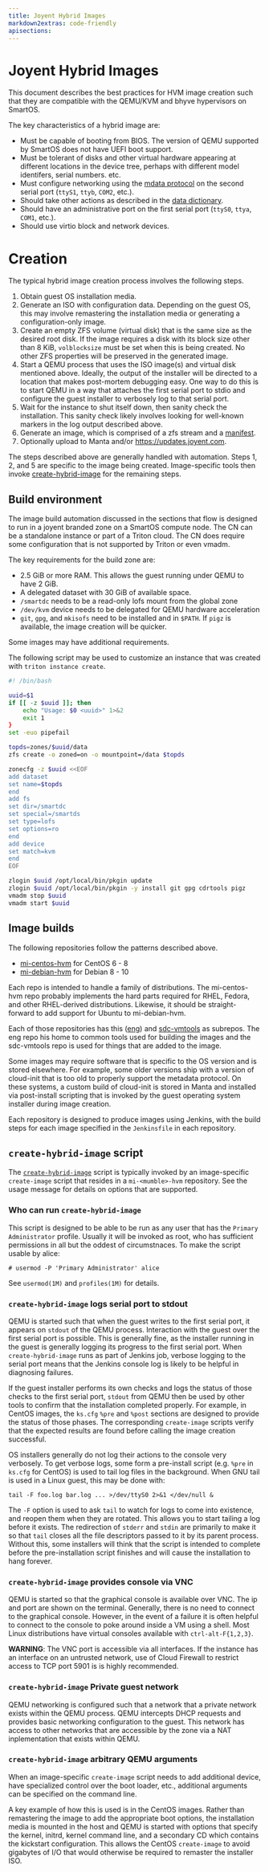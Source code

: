 ```yaml
---
title: Joyent Hybrid Images
markdown2extras: code-friendly
apisections:
---
```

<!--
    This Source Code Form is subject to the terms of the Mozilla Public
    License, v. 2.0. If a copy of the MPL was not distributed with this
    file, You can obtain one at http://mozilla.org/MPL/2.0/.
-->

<!--
    Copyright 2019 Joyent, Inc.
-->

# Joyent Hybrid Images

This document describes the best practices for HVM image creation such that they
are compatible with the QEMU/KVM and bhyve hypervisors on SmartOS.

The key characteristics of a hybrid image are:

- Must be capable of booting from BIOS.  The version of QEMU supported by
  SmartOS does not have UEFI boot support.
- Must be tolerant of disks and other virtual hardware appearing at different
  locations in the device tree, perhaps with different model identifers, serial
  numbers. etc.
- Must configure networking using the [mdata
  protocol](https://eng.joyent.com/mdata/protocol.html) on the second serial
  port (`ttyS1`, `ttyb`, `COM2`, etc.).
- Should take other actions as described in the [data
  dictionary](https://eng.joyent.com/mdata/datadict.html).
- Should have an administrative port on the first serial port (`ttyS0`, `ttya`,
  `COM1`, etc.).
- Should use virtio block and network devices.


# Creation

The typical hybrid image creation process involves the following steps.

1. Obtain guest OS installation media.
2. Generate an ISO with configuration data.  Depending on the guest OS, this may
   involve remastering the installation media or generating a configuration-only
   image.
3. Create an empty ZFS volume (virtual disk) that is the same size as the
   desired root disk.  If the image requires a disk with its block size other
   than 8 KiB, `volblocksize` must be set when this is being created.  No other
   ZFS properties will be preserved in the generated image.
4. Start a QEMU process that uses the ISO image(s) and virtual disk mentioned
   above.  Ideally, the output of the installer will be directed to a location
   that makes post-mortem debugging easy.  One way to do this is to start QEMU
   in a way that attaches the first serial port to stdio and configure the guest
   installer to verbosely log to that serial port.
5. Wait for the instance to shut itself down, then sanity check the
   installation.  This sanity check likely involves looking for well-known
   markers in the log output described above.
6. Generate an image, which is comprised of a zfs stream and a
   [manifest](https://github.com/joyent/sdc-imgapi/blob/master/docs/index.md#image-manifests).
7. Optionally upload to Manta and/or https://updates.joyent.com.

The steps described above are generally handled with automation.  Steps 1, 2,
and 5 are specific to the image being created.  Image-specific tools then invoke
[create-hybrid-image](../tools/create-hybrid-image) for the remaining steps.


## Build environment

The image build automation discussed in the sections that flow is designed to
run in a joyent branded zone on a SmartOS compute node.  The CN can be a
standalone instance or part of a Triton cloud.  The CN does require some
configuration that is not supported by Triton or even vmadm.

The key requirements for the build zone are:

- 2.5 GiB or more RAM.  This allows the guest running under QEMU to have 2 GiB.
- A delegated dataset with 30 GiB of available space.
- `/smartdc` needs to be a read-only lofs mount from the global zone
- `/dev/kvm` device needs to be delegated for QEMU hardware acceleration
- `git`, `gpg`, and `mkisofs` need to be installed and in `$PATH`.  If `pigz` is
  available, the image creation will be quicker.

Some images may have additional requirements.

The following script may be used to customize an instance that was created with
`triton instance create`.

```bash
#! /bin/bash

uuid=$1
if [[ -z $uuid ]]; then
	echo "Usage: $0 <uuid>" 1>&2
	exit 1
}
set -euo pipefail

topds=zones/$uuid/data
zfs create -o zoned=on -o mountpoint=/data $topds

zonecfg -z $uuid <<EOF
add dataset
set name=$topds
end
add fs
set dir=/smartdc
set special=/smartds
set type=lofs
set options=ro
end
add device
set match=kvm
end
EOF

zlogin $uuid /opt/local/bin/pkgin update
zlogin $uuid /opt/local/bin/pkgin -y install git gpg cdrtools pigz
vmadm stop $uuid
vmadm start $uuid
```


## Image builds

The following repositories follow the patterns described above.

* [mi-centos-hvm](https://github.com/joyent/mi-centos-hvm) for CentOS 6 - 8
* [mi-debian-hvm](https://github.com/joyent/mi-debian-hvm) for Debian 8 - 10

Each repo is intended to handle a family of distributions.  The mi-centos-hvm
repo probably implements the hard parts required for RHEL, Fedora, and other
RHEL-derived distributions.  Likewise, it should be straight-forward to add
support for Ubuntu to  mi-debian-hvm.

Each of those repositories has this ([eng](https://github.com/joyent/eng)) and
[sdc-vmtools](https://github.com/joyent/sdc-vmtools) as subrepos.  The eng repo
his home to common tools used for building the images and the sdc-vmtools repo
is used for things that are added to the image.

Some images may require software that is specific to the OS version and is
stored elsewhere.  For example, some older versions ship with a version of
cloud-init that is too old to properly support the metadata protocol.  On these
systems, a custom build of cloud-init is stored in Manta and installed via
post-install scripting that is invoked by the guest operating system installer
during image creation.

Each repository is designed to produce images using Jenkins, with the build
steps for each image specified in the `Jenkinsfile` in each repository.


## `create-hybrid-image` script

The [`create-hybrid-image`](../tools/create-hybrid-iamge) script is typically
invoked by an image-specific `create-image` script that resides in a
`mi-<mumble>-hvm` repository.  See the usage message for details on options that
are supported.


### Who can run `create-hybrid-image`

This script is designed to be able to be run as any user that has the `Primary
Administrator` profile.  Usually it will be invoked as root, who has sufficient
permissions in all but the oddest of circumstnaces.  To make the script usable
by alice:

```
# usermod -P 'Primary Administrator' alice
```

See `usermod(1M)` and `profiles(1M)` for details.


### `create-hybrid-image` logs serial port to stdout

QEMU is started such that when the guest writes to the first serial port, it
appears on `stdout` of the QEMU process.  Interaction with the guest over the
first serial port is possible.  This is generally fine, as the installer running
in the guest is generally logging its progress to the first serial port.  When
`create-hybrid-image` runs as part of Jenkins job, verbose logging to the serial
port means that the Jenkins console log is likely to be helpful in diagnosing
failures.

If the guest installer performs its own checks and logs the status of those
checks to the first serial port, `stdout` from QEMU then be used by other tools
to confirm that the installation completed properly.  For example, in CentOS
images, the `ks.cfg` `%pre` and `%post` sections are designed to provide the
status of those phases.  The corresponding `create-image` scripts verify that
the expected results are found before calling the image creation successful.

OS installers generally do not log their actions to the console very verbosely.
To get verbose logs, some form a pre-install script (e.g. `%pre` in `ks.cfg` for
CentOS) is used to tail log files in the background.  When GNU tail is used in a
Linux guest, this may be done with:

```
tail -F foo.log bar.log ... >/dev/ttyS0 2>&1 </dev/null &
```

The `-F` option is used to ask `tail` to watch for logs to come into existence,
and reopen them when they are rotated.  This allows you to start tailing a log
before it exists.  The redirection of `stderr` and `stdin` are primarily to make
it so that `tail` closes all the file descriptors passed to it by its parent
process.  Without this, some installers will think that the script is intended
to complete before the pre-installation script finishes and will cause the
installation to hang forever.


### `create-hybrid-image` provides console via VNC

QEMU is started so that the graphical console is available over VNC.  The ip and
port are shown on the terminal.  Generally, there is no need to connect to the
graphical console.  However, in the event of a failure it is often helpful to
connect to the console to poke around inside a VM using a shell.  Most Linux
distributions have virtual consoles available with `ctrl-alt-F{1,2,3}`.

**WARNING**: The VNC port is accessible via all interfaces.  If the instance has
an interface on an untrusted network, use of Cloud Firewall to restrict access
to TCP port 5901 is is highly recommended.


### `create-hybrid-image` Private guest network

QEMU networking is configured such that a network that a private network exists
within the QEMU process.  QEMU intercepts DHCP requests and provides basic
networking configuration to the guest.  This network has access to other
networks that are accessible by the zone via a NAT inplementation that exists
within QEMU.


### `create-hybrid-image` arbitrary QEMU arguments

When an image-specific `create-image` script needs to add additional device,
have specialized control over the boot loader, etc., additional arguments can be
specified on the command line.

A key example of how this is used is in the CentOS images.  Rather than
remastering the image to add the appropriate boot options, the installation
media is mounted in the host and QEMU is started with options that specify the
kernel, initrd, kernel command line, and a secondary CD which contains the
kickstart configuration.  This allows the CentOS `create-image` to avoid
gigabytes of I/O that would otherwise be required to remaster the installer ISO.
